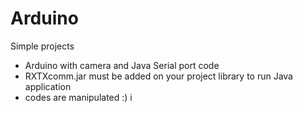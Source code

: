 # Arduino
Simple projects 
- Arduino with camera and Java Serial port code
- RXTXcomm.jar must be added on your project library to run Java application
- codes are manipulated :)
i
